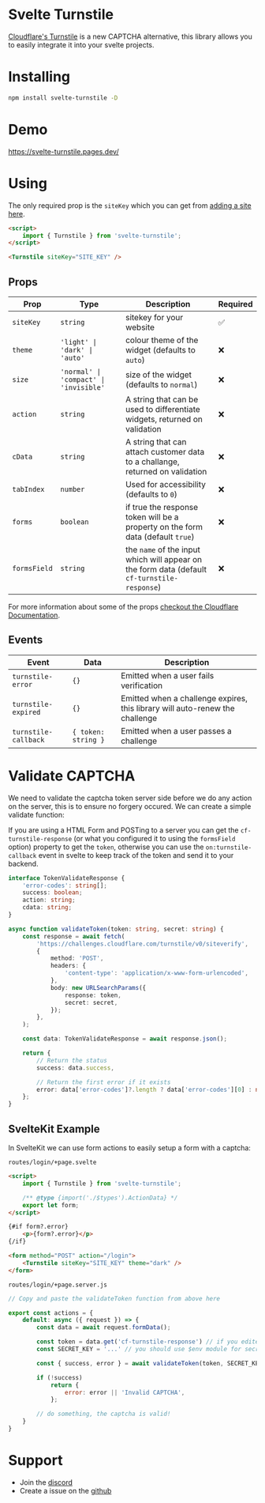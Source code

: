 # Svelte Turnstile

[Cloudflare's Turnstile](https://developers.cloudflare.com/turnstile/) is a new CAPTCHA alternative, this library allows you to easily integrate it into your svelte projects.

# Installing

```sh
npm install svelte-turnstile -D
```

# Demo

https://svelte-turnstile.pages.dev/

# Using

The only required prop is the `siteKey` which you can get from [adding a site here](https://dash.cloudflare.com/?to=/:account/turnstile).

```html
<script>
    import { Turnstile } from 'svelte-turnstile';
</script>

<Turnstile siteKey="SITE_KEY" />
```

## Props

| Prop         | Type                                   | Description                                                                                  | Required                                     |
|--------------|----------------------------------------|----------------------------------------------------------------------------------------------|----------------------------------------------|
| `siteKey`    | `string`                               | sitekey for your website                                                                     | ✅                                           |
| `theme`      | `'light' \| 'dark' \| 'auto'`          | colour theme of the widget (defaults to `auto`)                                                | ❌                                           |
| `size`       | `'normal' \| 'compact' \| 'invisible'` | size of the widget (defaults to `normal`)                                                      | ❌                                           |
| `action`     | `string`                               | A string that can be used to differentiate widgets, returned on validation                   | ❌                                           |
| `cData`      | `string`                               | A string that can attach customer data to a challange, returned on validation                | ❌                                           |
| `tabIndex`   | `number`                               | Used for accessibility (defaults to `0`)                                                       | ❌                                           |
| `forms`      | `boolean`                              | if true the response token will be a property on the form data (default `true`)                | ❌                                           |
| `formsField` | `string`                               | the `name` of the input which will appear on the form data (default `cf-turnstile-response`) | ❌                                           |

For more information about some of the props [checkout the Cloudflare Documentation](https://developers.cloudflare.com/turnstile/get-started/client-side-rendering/#configurations).

## Events

| Event                | Data                | Description                                                                  |
|----------------------|---------------------|------------------------------------------------------------------------------|
| `turnstile-error`    | `{}`                | Emitted when a user fails verification                                       |
| `turnstile-expired`  | `{}`                | Emitted when a challenge expires, this library will auto-renew the challenge |
| `turnstile-callback` | `{ token: string }` | Emitted when a user passes a challenge                                       |

# Validate CAPTCHA

We need to validate the captcha token server side before we do any action on the server, this is to ensure no forgery occured. We can create a simple validate function:

If you are using a HTML Form and POSTing to a server you can get the `cf-turnstile-response` (or what you configured it to using the `formsField` option) property to get the `token`, otherwise you can use the `on:turnstile-callback` event in svelte to keep track of the token and send it to your backend.

```ts
interface TokenValidateResponse {
    'error-codes': string[];
    success: boolean;
    action: string;
    cdata: string;
}

async function validateToken(token: string, secret: string) {
    const response = await fetch(
        'https://challenges.cloudflare.com/turnstile/v0/siteverify',
        {
            method: 'POST',
            headers: {
                'content-type': 'application/x-www-form-urlencoded',
            },
            body: new URLSearchParams({
                response: token,
                secret: secret,
            });
        },
    );

    const data: TokenValidateResponse = await response.json();

    return {
        // Return the status
        success: data.success,

        // Return the first error if it exists
        error: data['error-codes']?.length ? data['error-codes'][0] : null,
    };
}
```

## SvelteKit Example

In SvelteKit we can use form actions to easily setup a form with a captcha:

`routes/login/+page.svelte`
```html
<script>
    import { Turnstile } from 'svelte-turnstile';

    /** @type {import('./$types').ActionData} */
    export let form;
</script>

{#if form?.error}
    <p>{form?.error}</p>
{/if}

<form method="POST" action="/login">
    <Turnstile siteKey="SITE_KEY" theme="dark" />
</form>
```

`routes/login/+page.server.js`
```js
// Copy and paste the validateToken function from above here

export const actions = {
    default: async ({ request }) => {
        const data = await request.formData();

        const token = data.get('cf-turnstile-response') // if you edited the formsField option change this
        const SECRET_KEY = '...' // you should use $env module for secrets

        const { success, error } = await validateToken(token, SECRET_KEY);

        if (!success)
            return {
                error: error || 'Invalid CAPTCHA',
            };

        // do something, the captcha is valid!
    }
}
```

# Support

-   Join the [discord](https://discord.gg/2Vd4wAjJnm)<br>
-   Create a issue on the [github](https://github.com/ghostdevv/svelte-turnstile)
